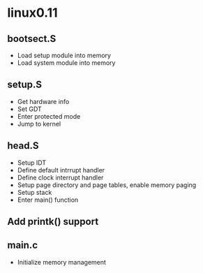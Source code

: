 # linux0.11
## bootsect.S
* Load setup module into memory 
* Load system module into memory 
## setup.S
* Get hardware info
* Set GDT
* Enter protected mode
* Jump to kernel
## head.S
* Setup IDT
* Define default intrrupt handler
* Define clock interrupt handler
* Setup page directory and page tables, enable memory paging
* Setup stack
* Enter main() function

## Add printk() support

## main.c
* Initialize memory management

